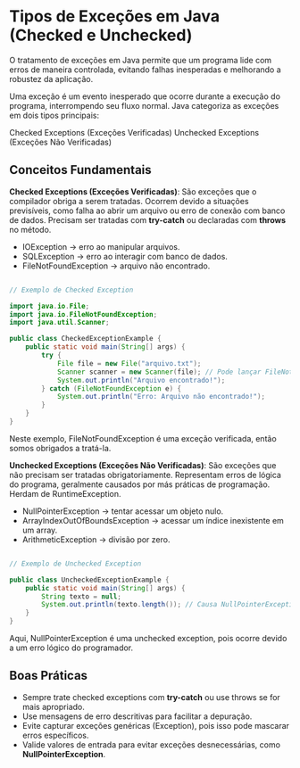 # Tipos de Exceções em Java (Checked e Unchecked)

O tratamento de exceções em Java permite que um programa lide com erros de maneira controlada, evitando falhas inesperadas e melhorando a robustez da aplicação.

Uma exceção é um evento inesperado que ocorre durante a execução do programa, interrompendo seu fluxo normal. Java categoriza as exceções em dois tipos principais:

Checked Exceptions (Exceções Verificadas)
Unchecked Exceptions (Exceções Não Verificadas)

## Conceitos Fundamentais

**Checked Exceptions (Exceções Verificadas)**: São exceções que o compilador obriga a serem tratadas. Ocorrem devido a situações previsíveis, como falha ao abrir um arquivo ou erro de conexão com banco de dados. Precisam ser tratadas com **try-catch** ou declaradas com **throws** no método.

- IOException → erro ao manipular arquivos.
- SQLException → erro ao interagir com banco de dados.
- FileNotFoundException → arquivo não encontrado.

``` Java

// Exemplo de Checked Exception

import java.io.File;
import java.io.FileNotFoundException;
import java.util.Scanner;

public class CheckedExceptionExample {
    public static void main(String[] args) {
        try {
            File file = new File("arquivo.txt");
            Scanner scanner = new Scanner(file); // Pode lançar FileNotFoundException
            System.out.println("Arquivo encontrado!");
        } catch (FileNotFoundException e) {
            System.out.println("Erro: Arquivo não encontrado!");
        }
    }
}

```

Neste exemplo, FileNotFoundException é uma exceção verificada, então somos obrigados a tratá-la.

**Unchecked Exceptions (Exceções Não Verificadas)**: São exceções que não precisam ser tratadas obrigatoriamente. Representam erros de lógica do programa, geralmente causados por más práticas de programação. Herdam de RuntimeException.

- NullPointerException → tentar acessar um objeto nulo.
- ArrayIndexOutOfBoundsException → acessar um índice inexistente em um array.
- ArithmeticException → divisão por zero.

``` Java

// Exemplo de Unchecked Exception

public class UncheckedExceptionExample {
    public static void main(String[] args) {
        String texto = null;
        System.out.println(texto.length()); // Causa NullPointerException
    }
}

```

Aqui, NullPointerException é uma unchecked exception, pois ocorre devido a um erro lógico do programador.

## Boas Práticas

- Sempre trate checked exceptions com **try-catch** ou use throws se for mais apropriado.
- Use mensagens de erro descritivas para facilitar a depuração.
- Evite capturar exceções genéricas (Exception), pois isso pode mascarar erros específicos.
- Valide valores de entrada para evitar exceções desnecessárias, como **NullPointerException**.